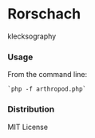 # Rorschach
klecksography

### Usage
From the command line:

    `php -f arthropod.php`

### Distribution
MIT License

